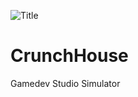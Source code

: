 
![Title](https://github.com/Alprog/CrunchHouse/docs/title.png)

# CrunchHouse
Gamedev Studio Simulator
